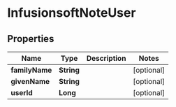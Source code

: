 
# InfusionsoftNoteUser

## Properties
Name | Type | Description | Notes
------------ | ------------- | ------------- | -------------
**familyName** | **String** |  |  [optional]
**givenName** | **String** |  |  [optional]
**userId** | **Long** |  |  [optional]



